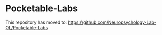 # Pocketable-Labs

This repository has moved to: https://github.com/Neuropsychology-Lab-OL/Pocketable-Labs
